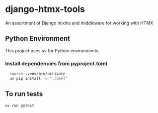 # django-htmx-tools
An assortment of Django mixins and middleware for working with HTMX

## Python Environment
This project uses uv for Python environments

### Install dependencies from pyproject.toml
```bash
  source .venv/bin/activate
  uv pip install -e ".[dev]"
```

## To run tests
```bash
uv run pytest
```
